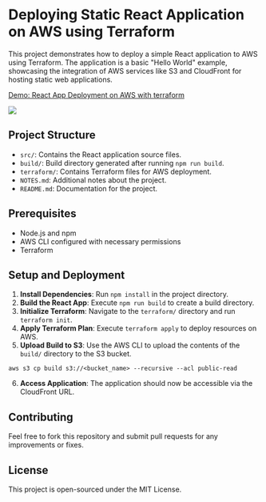 # Deploying Static React Application on AWS using Terraform

This project demonstrates how to deploy a simple React application to AWS using Terraform. The application is a basic "Hello World" example, showcasing the integration of AWS services like S3 and CloudFront for hosting static web applications.

<div>
    <a href="https://www.loom.com/share/6d6c154d5b64448ab5739fb85ee3de19">
      <p>Demo: React App Deployment on AWS with terraform</p>
    </a>
    <a href="https://www.loom.com/share/6d6c154d5b64448ab5739fb85ee3de19">
      <img style="max-width:300px;" src="https://cdn.loom.com/sessions/thumbnails/6d6c154d5b64448ab5739fb85ee3de19-with-play.gif">
    </a>
</div>

## Project Structure

- `src/`: Contains the React application source files.
- `build/`: Build directory generated after running `npm run build`.
- `terraform/`: Contains Terraform files for AWS deployment.
- `NOTES.md`: Additional notes about the project.
- `README.md`: Documentation for the project.

## Prerequisites

- Node.js and npm
- AWS CLI configured with necessary permissions
- Terraform

## Setup and Deployment

1. **Install Dependencies**: Run `npm install` in the project directory.
2. **Build the React App**: Execute `npm run build` to create a build directory.
3. **Initialize Terraform**: Navigate to the `terraform/` directory and run `terraform init`.
4. **Apply Terraform Plan**: Execute `terraform apply` to deploy resources on AWS.
5. **Upload Build to S3**: Use the AWS CLI to upload the contents of the `build/` directory to the S3 bucket.
```
aws s3 cp build s3://<bucket_name> --recursive --acl public-read
```
6. **Access Application**: The application should now be accessible via the CloudFront URL.

## Contributing

Feel free to fork this repository and submit pull requests for any improvements or fixes.

## License

This project is open-sourced under the MIT License.

